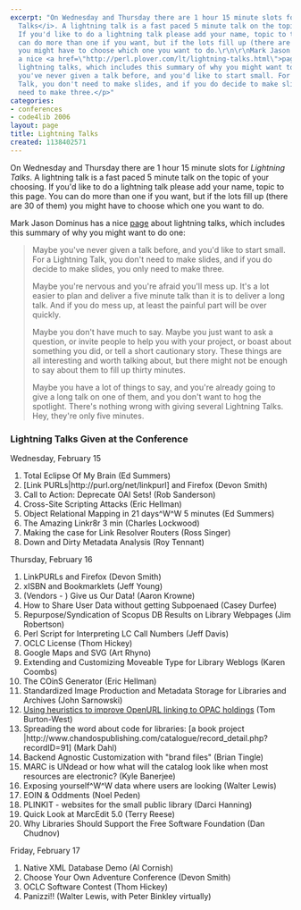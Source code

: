```yaml
---
excerpt: "On Wednesday and Thursday there are 1 hour 15 minute slots for <i>Lightning
  Talks</i>. A lightning talk is a fast paced 5 minute talk on the topic of your choosing.
  If you'd like to do a lightning talk please add your name, topic to this page. You
  can do more than one if you want, but if the lots fill up (there are 30 of them)
  you might have to choose which one you want to do.\r\n\r\nMark Jason Dominus has
  a nice <a href=\"http://perl.plover.com/lt/lightning-talks.html\">page</a> about
  lightning talks, which includes this summary of why you might want to do one:\r\n\r\n<blockquote>\r\n<p>Maybe
  you've never given a talk before, and you'd like to start small. For a Lightning
  Talk, you don't need to make slides, and if you do decide to make slides, you only
  need to make three.</p>"
categories:
- conferences
- code4lib 2006
layout: page
title: Lightning Talks
created: 1138402571
---
```

On Wednesday and Thursday there are 1 hour 15 minute slots for <i>Lightning Talks</i>. A lightning talk is a fast paced 5 minute talk on the topic of your choosing. If you'd like to do a lightning talk please add your name, topic to this page. You can do more than one if you want, but if the lots fill up (there are 30 of them) you might have to choose which one you want to do.

Mark Jason Dominus has a nice <a href="http://perl.plover.com/lt/lightning-talks.html">page</a> about lightning talks, which includes this summary of why you might want to do one:

<blockquote>
<p>Maybe you've never given a talk before, and you'd like to start small. For a Lightning Talk, you don't need to make slides, and if you do decide to make slides, you only need to make three.</p>

<p>Maybe you're nervous and you're afraid you'll mess up. It's a lot easier to plan and deliver a five minute talk than it is to deliver a long talk. And if you do mess up, at least the painful part will be over quickly.</p>

<p>Maybe you don't have much to say. Maybe you just want to ask a question, or invite people to help you with your project, or boast about something you did, or tell a short cautionary story. These things are all interesting and worth talking about, but there might not be enough to say about them to fill up thirty minutes.</p>

<p>Maybe you have a lot of things to say, and you're already going to give a long talk on one of them, and you don't want to hog the spotlight. There's nothing wrong with giving several Lightning Talks. Hey, they're only five minutes.</p>
</blockquote>

<h3>Lightning Talks Given at the Conference</h3>

Wednesday, February 15

<ol>
<li>Total Eclipse Of My Brain (Ed Summers)</li>
<li>[Link PURLs|http://purl.org/net/linkpurl] and Firefox (Devon Smith)</li>
<li>Call to Action: Deprecate OAI Sets! (Rob Sanderson)</li>
<li>Cross-Site Scripting Attacks (Eric Hellman)</li>
<li>Object Relational Mapping in 21 days^W^W 5 minutes (Ed Summers)</li>
<li>The Amazing Linkr8r 3 min (Charles Lockwood)</li>
<li>Making the case for Link Resolver Routers (Ross Singer)</li>
<li>Down and Dirty Metadata Analysis (Roy Tennant)</li>
</ol>

Thursday, February 16

<ol>
<li>LinkPURLs and Firefox (Devon Smith)</li>
<li>xISBN and Bookmarklets (Jeff Young)</li>
<li>(Vendors - ) Give us Our Data! (Aaron Krowne)</li>
<li>How to Share User Data without getting Subpoenaed (Casey Durfee)</li>
<li>Repurpose/Syndication of Scopus DB Results on Library Webpages (Jim Robertson)</li>
<li>Perl Script for Interpreting LC Call Numbers (Jeff Davis)</li>
<li>OCLC License (Thom Hickey)</li>
<li>Google Maps and SVG (Art Rhyno)</li>
<li>Extending and Customizing Moveable Type for Library Weblogs (Karen Coombs)</li>
<li>The COinS Generator (Eric Hellman)</li>
<li>Standardized Image Production and Metadata Storage for Libraries and Archives (John Sarnowski)</li>
<li><a href="http://library.pub.getty.edu:8100/code4lib06.html">Using heuristics to improve OpenURL linking to OPAC holdings</a> (Tom Burton-West)</li>
<li>Spreading the word about code for libraries: [a book project |http://www.chandospublishing.com/catalogue/record_detail.php?recordID=91] (Mark Dahl)</li>
<li>Backend Agnostic Customization with "brand files" (Brian Tingle)</li>
<li>MARC is UNdead or how what will the catalog look like when most resources are electronic? (Kyle Banerjee)</li>
<li>Exposing yourself^W^W data where users are looking (Walter Lewis)</li>
<li>EOIN & Oddments (Noel Peden)</li>
<li>PLINKIT - websites for the small public library (Darci Hanning)</li>
<li> Quick Look at MarcEdit 5.0 (Terry Reese)</li>
<li>Why Libraries Should Support the Free Software Foundation (Dan Chudnov)</li>
</ol>

Friday, February 17

<ol>
<li>Native XML Database Demo (Al Cornish)</li>
<li>Choose Your Own Adventure Conference (Devon Smith)</li>
<li>OCLC Software Contest (Thom Hickey)</li>
<li>Panizzi!! (Walter Lewis, with Peter Binkley virtually)</li>
<ol>
